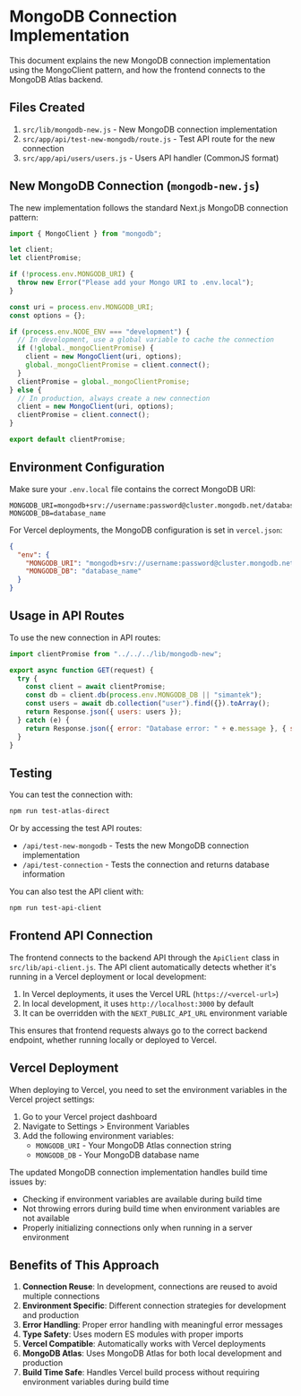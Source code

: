 # MongoDB Connection Implementation

This document explains the new MongoDB connection implementation using the MongoClient pattern, and how the frontend connects to the MongoDB Atlas backend.

## Files Created

1. `src/lib/mongodb-new.js` - New MongoDB connection implementation
2. `src/app/api/test-new-mongodb/route.js` - Test API route for the new connection
3. `src/app/api/users/users.js` - Users API handler (CommonJS format)

## New MongoDB Connection (`mongodb-new.js`)

The new implementation follows the standard Next.js MongoDB connection pattern:

```javascript
import { MongoClient } from "mongodb";

let client;
let clientPromise;

if (!process.env.MONGODB_URI) {
  throw new Error("Please add your Mongo URI to .env.local");
}

const uri = process.env.MONGODB_URI;
const options = {};

if (process.env.NODE_ENV === "development") {
  // In development, use a global variable to cache the connection
  if (!global._mongoClientPromise) {
    client = new MongoClient(uri, options);
    global._mongoClientPromise = client.connect();
  }
  clientPromise = global._mongoClientPromise;
} else {
  // In production, always create a new connection
  client = new MongoClient(uri, options);
  clientPromise = client.connect();
}

export default clientPromise;
```

## Environment Configuration

Make sure your `.env.local` file contains the correct MongoDB URI:

```env
MONGODB_URI=mongodb+srv://username:password@cluster.mongodb.net/database_name
MONGODB_DB=database_name
```

For Vercel deployments, the MongoDB configuration is set in `vercel.json`:

```json
{
  "env": {
    "MONGODB_URI": "mongodb+srv://username:password@cluster.mongodb.net/database_name",
    "MONGODB_DB": "database_name"
  }
}
```

## Usage in API Routes

To use the new connection in API routes:

```javascript
import clientPromise from "../../../lib/mongodb-new";

export async function GET(request) {
  try {
    const client = await clientPromise;
    const db = client.db(process.env.MONGODB_DB || "simantek");
    const users = await db.collection("user").find({}).toArray();
    return Response.json({ users: users });
  } catch (e) {
    return Response.json({ error: "Database error: " + e.message }, { status: 500 });
  }
}
```

## Testing

You can test the connection with:

```bash
npm run test-atlas-direct
```

Or by accessing the test API routes:
- `/api/test-new-mongodb` - Tests the new MongoDB connection implementation
- `/api/test-connection` - Tests the connection and returns database information

You can also test the API client with:
```bash
npm run test-api-client
```

## Frontend API Connection

The frontend connects to the backend API through the `ApiClient` class in `src/lib/api-client.js`. The API client automatically detects whether it's running in a Vercel deployment or local development:

1. In Vercel deployments, it uses the Vercel URL (`https://<vercel-url>`)
2. In local development, it uses `http://localhost:3000` by default
3. It can be overridden with the `NEXT_PUBLIC_API_URL` environment variable

This ensures that frontend requests always go to the correct backend endpoint, whether running locally or deployed to Vercel.

## Vercel Deployment

When deploying to Vercel, you need to set the environment variables in the Vercel project settings:

1. Go to your Vercel project dashboard
2. Navigate to Settings > Environment Variables
3. Add the following environment variables:
   - `MONGODB_URI` - Your MongoDB Atlas connection string
   - `MONGODB_DB` - Your MongoDB database name

The updated MongoDB connection implementation handles build time issues by:
- Checking if environment variables are available during build time
- Not throwing errors during build time when environment variables are not available
- Properly initializing connections only when running in a server environment

## Benefits of This Approach

1. **Connection Reuse**: In development, connections are reused to avoid multiple connections
2. **Environment Specific**: Different connection strategies for development and production
3. **Error Handling**: Proper error handling with meaningful error messages
4. **Type Safety**: Uses modern ES modules with proper imports
5. **Vercel Compatible**: Automatically works with Vercel deployments
6. **MongoDB Atlas**: Uses MongoDB Atlas for both local development and production
7. **Build Time Safe**: Handles Vercel build process without requiring environment variables during build time